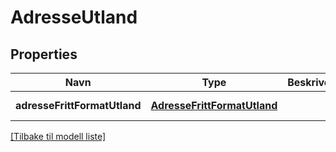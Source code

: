 # AdresseUtland

## Properties

| Navn                         | Type                                                        | Beskrivelse | Notater           |
|------------------------------|-------------------------------------------------------------|-------------|-------------------|
| **adresseFrittFormatUtland** | [**AdresseFrittFormatUtland**](AdresseFrittFormatUtland.md) |             | [default to null] |

[[Tilbake til modell liste]](../index.md)

